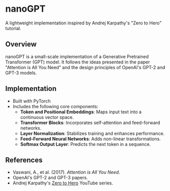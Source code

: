 # nanoGPT

A lightweight implementation inspired by Andrej Karpathy's "Zero to Hero" tutorial.

## Overview

nanoGPT is a small-scale implementation of a Generative Pretrained Transformer (GPT) model. It follows the ideas presented in the paper "Attention is All You Need" and the design principles of OpenAI's GPT-2 and GPT-3 models.

## Implementation 

- Built with PyTorch
- Includes the following core components:
  - **Token and Positional Embeddings**: Maps input text into a continuous vector space.
  - **Transformer Blocks**: Incorporates self-attention and feed-forward networks.
  - **Layer Normalization**: Stabilizes training and enhances performance.
  - **Feed-Forward Neural Networks**: Adds non-linear transformations.
  - **Softmax Output Layer**: Predicts the next token in a sequence.

## References

- Vaswani, A., et al. (2017). *Attention is All You Need*.
- OpenAI's GPT-2 and GPT-3 papers.
- Andrej Karpathy's [Zero to Hero](https://www.youtube.com/playlist?list=PLAqhIrjkxbuWI23v9cThsA9GvCAUhRvKZ) YouTube series.
